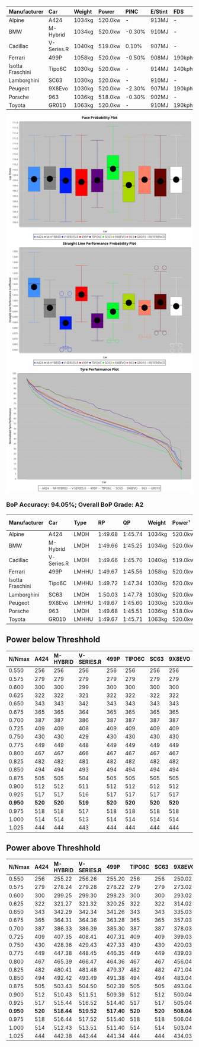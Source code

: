 | Manufacturer     | Car        | Weight | Power   | PINC    | E/Stint | FDS     |
|:-|:-|:-|:-|:-|:-|:-|
| Alpine           | A424       | 1034kg | 520.0kw |    -    | 913MJ   |    -    |
| BMW              | M-Hybrid   | 1034kg | 520.0kw | -0.30%  | 910MJ   |    -    |
| Cadillac         | V-Series.R | 1040kg | 519.0kw | 0.10%   | 907MJ   |    -    |
| Ferrari          | 499P       | 1058kg | 520.0kw | -0.50%  | 908MJ   | 190kph  |
| Isotta Fraschini | Tipo6C     | 1030kg | 520.0kw |    -    | 914MJ   | 140kph  |
| Lamborghini      | SC63       | 1030kg | 520.0kw |    -    | 910MJ   |    -    |
| Peugeot          | 9X8Evo     | 1030kg | 520.0kw | -2.30%  | 907MJ   | 190kph  |
| Porsche          | 963        | 1036kg | 518.0kw | -0.30%  | 902MJ   |    -    |
| Toyota           | GR010      | 1063kg | 520.0kw |    -    | 910MJ   | 190kph  |

![PACECHART](./IMG/AUTO.png)
![STRAIGHTLINEPERFORMANCECHART](./IMG/AUTO_sp.png)
![TYREPERFORMANCECHART](./IMG/AUTO_tw.png)

### BoP Accuracy: 94.05%; Overall BoP Grade: A2
| Manufacturer     | Car        | Type  | RP      | QP      | Weight | Power¹  | Threshhold | PINC    | Power²   | E/Stint | AVG Vmax  | FDS     | RDLC | L/Stint | BOP-Grade | Model Accuracy | Model Points | Match%  | SimDiff |
|:-|:-|:-|:-|:-|:-|:-|:-|:-|:-|:-|:-|:-|:-|:-|:-|:-|:-|:-|:-|
| Alpine           | A424       | LMDH  | 1:49.68 | 1:45.74 | 1034kg | 520.0kw | 0.0kph     |    -    | 520.00kw |  913MJ  | 295.02kph |    -    | 1.02 | 33      | ~A1       | 86.43%         | 618          | 98.43%  | #       |
| BMW              | M-Hybrid   | LMDH  | 1:49.66 | 1:45.25 | 1034kg | 520.0kw | 210.0kph   | -0.30%  | 518.40kw |  910MJ  | 292.08kph |    -    | 1.02 | 33      | +A2       | 93.77%         | 1672         | 92.67%  | #       |
| Cadillac         | V-Series.R | LMDH  | 1:49.66 | 1:45.70 | 1040kg | 519.0kw | 210.0kph   | 0.10%   | 519.50kw |  907MJ  | 288.71kph |    -    | 1.02 | 33      | ~A1       | 83.12%         | 1921         | 100.00% | #       |
| Ferrari          | 499P       | LMHHU | 1:49.67 | 1:45.56 | 1058kg | 520.0kw | 210.0kph   | -0.50%  | 517.40kw |  908MJ  | 292.37kph | 190kph  | 1.03 | 33      | ~A1       | 69.49%         | 1950         | 100.00% | #       |
| Isotta Fraschini | Tipo6C     | LMHHU | 1:49.72 | 1:47.34 | 1030kg | 520.0kw | 0.0kph     |    -    | 520.00kw |  914MJ  | 290.77kph | 140kph  | 1.07 | 33      | +C1       | 73.56%         | 64           | 75.41%  | #       |
| Lamborghini      | SC63       | LMDH  | 1:50.03 | 1:47.78 | 1030kg | 520.0kw | 0.0kph     |    -    | 520.00kw |  910MJ  | 291.76kph |    -    | 1.05 | 33      | +C1       | 95.82%         | 459          | 79.90%  | #       |
| Peugeot          | 9X8Evo     | LMHHU | 1:49.67 | 1:45.60 | 1030kg | 520.0kw | 210.0kph   | -2.30%  | 508.00kw |  907MJ  | 292.23kph | 190kph  | 1.03 | 33      | ~A1       | 66.97%         | 221          | 100.00% | #       |
| Porsche          | 963        | LMDH  | 1:49.68 | 1:45.51 | 1036kg | 518.0kw | 210.0kph   | -0.30%  | 516.40kw |  902MJ  | 291.44kph |    -    | 1.02 | 33      | ~A1       | 81.02%         | 5243         | 100.00% | #       |
| Toyota           | GR010      | LMHHU | 1:49.67 | 1:45.71 | 1063kg | 520.0kw | 210.0kph   |    -    | 520.00kw |  910MJ  | 291.04kph | 190kph  | 1.02 | 33      | ~A1       | 73.70%         | 2701         | 100.00% | #       |

## Power below Threshhold
| N/Nmax    | A424    | M-HYBRID | V-SERIES.R | 499P    | TIPO6C  | SC63    | 9X8EVO  | 963     | GR010   |
|:-|:-|:-|:-|:-|:-|:-|:-|:-|:-|
|  0.550    |  256    |  256     |  256       |  256    |  256    |  256    |  256    |  255    |  256    |
|  0.575    |  279    |  279     |  279       |  279    |  279    |  279    |  279    |  278    |  279    |
|  0.600    |  300    |  300     |  299       |  300    |  300    |  300    |  300    |  299    |  300    |
|  0.625    |  322    |  322     |  321       |  322    |  322    |  322    |  322    |  321    |  322    |
|  0.650    |  343    |  343     |  342       |  343    |  343    |  343    |  343    |  342    |  343    |
|  0.675    |  365    |  365     |  364       |  365    |  365    |  365    |  365    |  364    |  365    |
|  0.700    |  387    |  387     |  386       |  387    |  387    |  387    |  387    |  386    |  387    |
|  0.725    |  409    |  409     |  408       |  409    |  409    |  409    |  409    |  407    |  409    |
|  0.750    |  430    |  430     |  429       |  430    |  430    |  430    |  430    |  428    |  430    |
|  0.775    |  449    |  449     |  448       |  449    |  449    |  449    |  449    |  447    |  449    |
|  0.800    |  467    |  467     |  466       |  467    |  467    |  467    |  467    |  465    |  467    |
|  0.825    |  482    |  482     |  481       |  482    |  482    |  482    |  482    |  480    |  482    |
|  0.850    |  494    |  494     |  493       |  494    |  494    |  494    |  494    |  492    |  494    |
|  0.875    |  505    |  505     |  504       |  505    |  505    |  505    |  505    |  503    |  505    |
|  0.900    |  512    |  512     |  511       |  512    |  512    |  512    |  512    |  510    |  512    |
|  0.925    |  517    |  517     |  516       |  517    |  517    |  517    |  517    |  515    |  517    |
| **0.950** | **520** | **520**  | **519**    | **520** | **520** | **520** | **520** | **518** | **520** |
|  0.975    |  518    |  518     |  517       |  518    |  518    |  518    |  518    |  516    |  518    |
|  1.000    |  514    |  514     |  513       |  514    |  514    |  514    |  514    |  512    |  514    |
|  1.025    |  444    |  444     |  443       |  444    |  444    |  444    |  444    |  442    |  444    |

## Power above Threshhold
| N/Nmax    | A424    | M-HYBRID   | V-SERIES.R | 499P       | TIPO6C  | SC63    | 9X8EVO     | 963        | GR010   |
|:-|:-|:-|:-|:-|:-|:-|:-|:-|:-|
|  0.550    |  256    |  255.22    |  256.26    |  255.20    |  256    |  256    |  250.02    |  254.22    |  256    |
|  0.575    |  279    |  278.24    |  279.28    |  278.22    |  279    |  279    |  273.02    |  277.24    |  279    |
|  0.600    |  300    |  299.25    |  299.30    |  298.23    |  300    |  300    |  293.02    |  298.26    |  300    |
|  0.625    |  322    |  321.27    |  321.32    |  320.25    |  322    |  322    |  314.02    |  319.28    |  322    |
|  0.650    |  343    |  342.29    |  342.34    |  341.26    |  343    |  343    |  335.03    |  340.29    |  343    |
|  0.675    |  365    |  364.31    |  364.36    |  363.28    |  365    |  365    |  357.03    |  362.31    |  365    |
|  0.700    |  387    |  386.33    |  386.39    |  385.30    |  387    |  387    |  378.03    |  384.33    |  387    |
|  0.725    |  409    |  407.35    |  408.41    |  407.31    |  409    |  409    |  399.03    |  406.35    |  409    |
|  0.750    |  430    |  428.36    |  429.43    |  427.33    |  430    |  430    |  420.03    |  427.37    |  430    |
|  0.775    |  449    |  447.38    |  448.45    |  446.35    |  449    |  449    |  439.03    |  446.39    |  449    |
|  0.800    |  467    |  465.39    |  466.47    |  464.36    |  467    |  467    |  456.04    |  463.40    |  467    |
|  0.825    |  482    |  480.41    |  481.48    |  479.37    |  482    |  482    |  471.04    |  478.41    |  482    |
|  0.850    |  494    |  492.42    |  493.49    |  491.38    |  494    |  494    |  483.04    |  490.42    |  494    |
|  0.875    |  505    |  503.43    |  504.50    |  502.39    |  505    |  505    |  493.04    |  501.43    |  505    |
|  0.900    |  512    |  510.43    |  511.51    |  509.39    |  512    |  512    |  500.04    |  508.44    |  512    |
|  0.925    |  517    |  515.44    |  516.52    |  514.40    |  517    |  517    |  505.04    |  513.44    |  517    |
| **0.950** | **520** | **518.44** | **519.52** | **517.40** | **520** | **520** | **508.04** | **516.45** | **520** |
|  0.975    |  518    |  516.44    |  517.52    |  515.40    |  518    |  518    |  506.04    |  514.44    |  518    |
|  1.000    |  514    |  512.43    |  513.51    |  511.40    |  514    |  514    |  503.04    |  510.44    |  514    |
|  1.025    |  444    |  442.38    |  443.44    |  441.34    |  444    |  444    |  434.03    |  441.38    |  444    |

